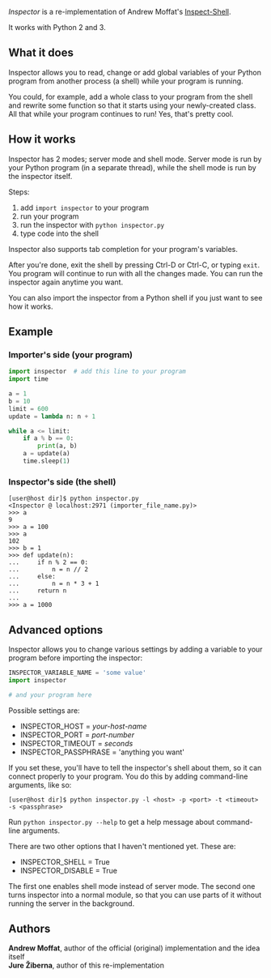 _Inspector_ is a re-implementation of Andrew Moffat's
[Inspect-Shell](https://github.com/amoffat/Inspect-Shell).

It works with Python 2 and 3.


What it does
------------

Inspector allows you to read, change or add global variables of your Python
program from another process (a shell) while your program is running.

You could, for example, add a whole class to your program from the shell and
rewrite some function so that it starts using your newly-created class. All that
while your program continues to run! Yes, that's pretty cool.


How it works
------------

Inspector has 2 modes; server mode and shell mode. Server mode is run by your
Python program (in a separate thread), while the shell mode is run by the
inspector itself.

Steps:

 1. add `import inspector` to your program
 2. run your program
 3. run the inspector with `python inspector.py`
 4. type code into the shell

Inspector also supports tab completion for your program's variables.

After you're done, exit the shell by pressing Ctrl-D or Ctrl-C, or typing
`exit`. You program will continue to run with all the changes made. You can run
the inspector again anytime you want.

You can also import the inspector from a Python shell if you just want to see
how it works.


Example
-------

### Importer's side (your program)

```python
import inspector  # add this line to your program
import time

a = 1
b = 10
limit = 600
update = lambda n: n + 1

while a <= limit:
    if a % b == 0:
        print(a, b)
    a = update(a)
    time.sleep(1)
```


### Inspector's side (the shell) 

    [user@host dir]$ python inspector.py
    <Inspector @ localhost:2971 (importer_file_name.py)>
    >>> a
    9
    >>> a = 100
    >>> a
    102
    >>> b = 1
    >>> def update(n):
    ...     if n % 2 == 0:
    ...         n = n // 2
    ...     else:
    ...         n = n * 3 + 1
    ...     return n
    ...
    >>> a = 1000 


Advanced options
----------------

Inspector allows you to change various settings by adding a variable to your
program before importing the inspector:

```python
INSPECTOR_VARIABLE_NAME = 'some value'
import inspector

# and your program here
```

Possible settings are:

 - INSPECTOR\_HOST = _your-host-name_
 - INSPECTOR\_PORT = _port-number_
 - INSPECTOR\_TIMEOUT = _seconds_
 - INSPECTOR\_PASSPHRASE = 'anything you want'

If you set these, you'll have to tell the inspector's shell about them, so
it can connect properly to your program. You do this by adding command-line
arguments, like so:

    [user@host dir]$ python inspector.py -l <host> -p <port> -t <timeout> -s <passphrase>

Run `python inspector.py --help` to get a help message about command-line arguments.


There are two other options that I haven't mentioned yet. These are:

 - INSPECTOR\_SHELL = True
 - INSPECTOR\_DISABLE = True

The first one enables shell mode instead of server mode. The second one turns
inspector into a normal module, so that you can use parts of it without running
the server in the background.


Authors
-------

__Andrew Moffat__, author of the official (original) implementation and the idea
itself  
__Jure Žiberna__, author of this re-implementation
